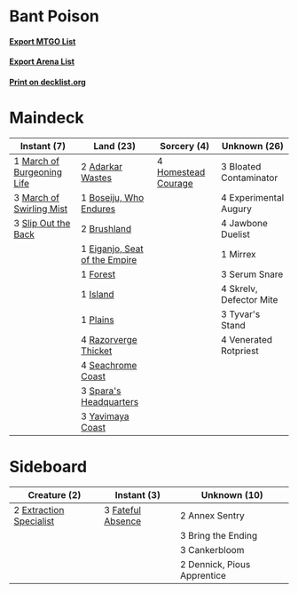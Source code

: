 # Bant Poison

#### [Export MTGO List](../collection/Bant%20Poison/Bant%20Poison.txt)
#### [Export Arena List](../collection/Bant%20Poison/Bant%20Poison_arena.txt)
#### [Print on decklist.org](http://decklist.org/?deckmain=2%09Adarkar%20Wastes%0A3%09Bloated%20Contaminator%0A1%09Boseiju,%20Who%20Endures%0A2%09Brushland%0A1%09Eiganjo,%20Seat%20of%20the%20Empire%0A4%09Experimental%20Augury%0A1%09Forest%0A4%09Homestead%20Courage%0A1%09Island%0A4%09Jawbone%20Duelist%0A1%09March%20of%20Burgeoning%20Life%0A3%09March%20of%20Swirling%20Mist%0A1%09Mirrex%0A1%09Plains%0A4%09Razorverge%20Thicket%0A4%09Seachrome%20Coast%0A3%09Serum%20Snare%0A4%09Skrelv,%20Defector%20Mite%0A3%09Slip%20Out%20the%20Back%0A3%09Spara's%20Headquarters%0A3%09Tyvar's%20Stand%0A4%09Venerated%20Rotpriest%0A3%09Yavimaya%20Coast&deckside=2%09Annex%20Sentry%0A3%09Bring%20the%20Ending%0A3%09Cankerbloom%0A2%09Dennick,%20Pious%20Apprentice%0A2%09Extraction%20Specialist%0A3%09Fateful%20Absence)
# Maindeck

|                                             Instant (7)                                             |                                               Land (23)                                                |                                         Sorcery (4)                                          |     Unknown (26)      |
|-----------------------------------------------------------------------------------------------------|--------------------------------------------------------------------------------------------------------|----------------------------------------------------------------------------------------------|-----------------------|
|1 [March of Burgeoning Life](http://gatherer.wizards.com/Pages/Card/Details.aspx?multiverseid=548510)|2 [Adarkar Wastes](http://gatherer.wizards.com/Pages/Card/Details.aspx?multiverseid=129458)             |4 [Homestead Courage](http://gatherer.wizards.com/Pages/Card/Details.aspx?multiverseid=534780)|3 Bloated Contaminator |
|3 [March of Swirling Mist](http://gatherer.wizards.com/Pages/Card/Details.aspx?multiverseid=548358)  |1 [Boseiju, Who Endures](http://gatherer.wizards.com/Pages/Card/Details.aspx?multiverseid=548579)       |                                                                                              |4 Experimental Augury  |
|3 [Slip Out the Back](http://gatherer.wizards.com/Pages/Card/Details.aspx?multiverseid=555263)       |2 [Brushland](http://gatherer.wizards.com/Pages/Card/Details.aspx?multiverseid=129496)                  |                                                                                              |4 Jawbone Duelist      |
|                                                                                                     |1 [Eiganjo, Seat of the Empire](http://gatherer.wizards.com/Pages/Card/Details.aspx?multiverseid=548581)|                                                                                              |1 Mirrex               |
|                                                                                                     |1 [Forest](http://gatherer.wizards.com/Pages/Card/Details.aspx?multiverseid=439860)                     |                                                                                              |3 Serum Snare          |
|                                                                                                     |1 [Island](http://gatherer.wizards.com/Pages/Card/Details.aspx?multiverseid=439857)                     |                                                                                              |4 Skrelv, Defector Mite|
|                                                                                                     |1 [Plains](http://gatherer.wizards.com/Pages/Card/Details.aspx?multiverseid=439856)                     |                                                                                              |3 Tyvar's Stand        |
|                                                                                                     |4 [Razorverge Thicket](http://gatherer.wizards.com/Pages/Card/Details.aspx?multiverseid=209407)         |                                                                                              |4 Venerated Rotpriest  |
|                                                                                                     |4 [Seachrome Coast](http://gatherer.wizards.com/Pages/Card/Details.aspx?multiverseid=209399)            |                                                                                              |                       |
|                                                                                                     |3 [Spara's Headquarters](http://gatherer.wizards.com/Pages/Card/Details.aspx?multiverseid=555458)       |                                                                                              |                       |
|                                                                                                     |3 [Yavimaya Coast](http://gatherer.wizards.com/Pages/Card/Details.aspx?multiverseid=129810)             |                                                                                              |                       |


# Sideboard

|                                           Creature (2)                                           |                                        Instant (3)                                         |       Unknown (10)        |
|--------------------------------------------------------------------------------------------------|--------------------------------------------------------------------------------------------|---------------------------|
|2 [Extraction Specialist](http://gatherer.wizards.com/Pages/Card/Details.aspx?multiverseid=555213)|3 [Fateful Absence](http://gatherer.wizards.com/Pages/Card/Details.aspx?multiverseid=534774)|2 Annex Sentry             |
|                                                                                                  |                                                                                            |3 Bring the Ending         |
|                                                                                                  |                                                                                            |3 Cankerbloom              |
|                                                                                                  |                                                                                            |2 Dennick, Pious Apprentice|

